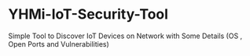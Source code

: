 # YHMi-IoT-Security-Tool
Simple Tool to Discover IoT Devices on Network with Some Details (OS , Open Ports and Vulnerabilities)

